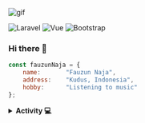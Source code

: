 ![gif](https://i.pinimg.com/originals/a1/ac/d6/a1acd60c70d6bca876b2a65520fd4489.gif)

![Laravel](https://img.shields.io/badge/Laravel-FF2D20?style=for-the-badge&logo=laravel&logoColor=white)
![Vue](https://img.shields.io/badge/Vue.js-35495E?style=for-the-badge&logo=vuedotjs&logoColor=4FC08D)
![Bootstrap](https://img.shields.io/badge/Bootstrap-563D7C?style=for-the-badge&logo=bootstrap&logoColor=white)

### Hi there 🌹

```js
const fauzunNaja = {
    name:       "Fauzun Naja",
    address:    "Kudus, Indonesia",
    hobby:      "Listening to music" 
};
```

<details>
<summary><b>Activity 💻</b></summary>
<br>
  
![Tomo top langs](https://github-readme-stats.vercel.app/api/top-langs?username=Funazu&layout=compact&show_icons=true&theme=outrun)

</details>
